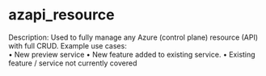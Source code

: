 # azapi_resource

Description: Used to fully manage any Azure (control plane) resource (API) with full CRUD. Example use cases:  
• New preview service 
• New feature added to existing service. 
• Existing feature / service not currently covered